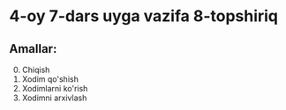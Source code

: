 <!-- README.md -->

# 4-oy 7-dars uyga vazifa 8-topshiriq

## Amallar:
0. Chiqish
1. Xodim qo'shish
2. Xodimlarni ko'rish
3. Xodimni arxivlash 
